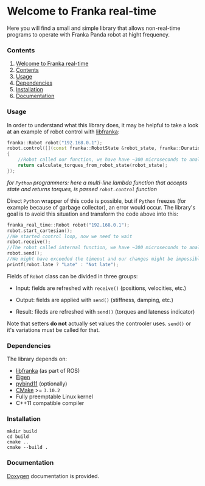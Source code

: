 # Welcome to Franka real-time
Here you will find a small and simple library that allows non-real-time programs to operate with Franka Panda robot at hight frequency.

### Contents
1. [Welcome to Franka real-time](#welcome-to-franka-real-time)
2. [Contents](#contents)
4. [Usage](#usage)
4. [Dependencies](#dependencies)
5. [Installation](#installation)
6. [Documentation](#documentation)

### Usage
In order to understand what this library does, it may be helpful to take a look at an example of robot control with [libfranka](https://github.com/frankaemika/libfranka):
```c++
franka::Robot robot("192.168.0.1");
robot.control([](const franka::RobotState &robot_state, franka::Duration time) -> franka::Torques
{
	//Robot called our function, we have have ~300 microseconds to analyze `robot_state` and return torques
	return calculate_torques_from_robot_state(robot_state);
});
```
*for `Python` programmers: here a multi-line lambda function that accepts state and returns torques, is passed `robot.control` function*

Direct `Python` wrapper of this code is possible, but if `Python` freezes (for example because of garbage collector), an error would occur. The library's goal is to avoid this situation and transform the code above into this:
```c++
franka_real_time::Robot robot("192.168.0.1");
robot.start_cartesian();
//We started control loop, now we need to wait
robot.receive();
//The robot called internal function, we have ~300 microseconds to analyze and change `robot`
robot.send();
//We might have exceeded the timeout and our changes might be impossible to apply, but nothing critical happened to the robot
printf(robot.late ? "Late" : "Not late");
```

Fields of `Robot` class can be divided in three groups:

 - Input: fields are refreshed with `receive()` (positions, velocities, etc.)

 - Output: fields are applied with `send()` (stiffness, damping, etc.)

 - Result: fileds are refreshed with `send()` (torques and lateness indicator)

Note that setters **do not** actually set values the controoler uses. `send()` or it's variations must be called for that.

### Dependencies
The library depends on:
 - [libfranka](https://github.com/frankaemika/libfranka) (as part of ROS)
 - [Eigen](https://eigen.tuxfamily.org)
 - [pybind11](https://github.com/pybind/pybind11) (optionally)
 - [CMake](https://cmake.org) >= `3.10.2`
 - Fully preemptable Linux kernel
 - C++11 compatible compiler

### Installation
```
mkdir build
cd build
cmake ..
cmake --build .
```

### Documentation
[Doxygen](https://www.doxygen.nl) documentation is provided.